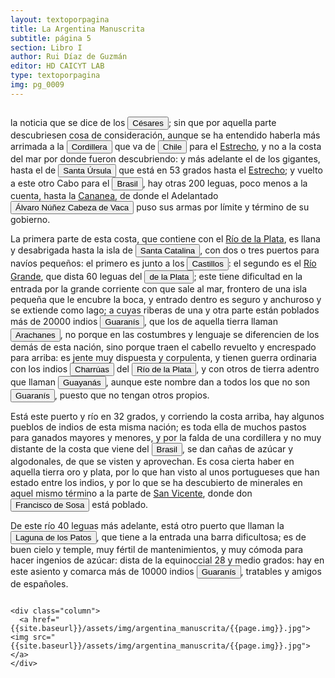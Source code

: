 ```yaml
---
layout: textoporpagina
title: La Argentina Manuscrita
subtitle: página 5
section: Libro I
author: Rui Díaz de Guzmán
editor: HD CAICYT LAB
type: textoporpagina
img: pg_0009
---
```




<div class="row">
	<div class="column">

<p>la noticia que se dice de los <button class="balloon" data-balloon-pos="up" data-balloon-length="large" data-balloon="Célebre leyenda de la exploración del Río de la Plata. En 1529, un capitán de la expedición de Caboto, Francisco César, se adentró por el río Carcarañá siguiendo un camino hacia tierra adentro que, según sus informantes querandíes, los conduciría a la Sierra de la Plata. Su historia dio origen al mito de la Ciudad de los Césares, civilización nativa que los conquistadores buscarían insistentemente por los siglos venideros ubicándola convenientemente fuera de las fronteras conocidas.">Césares</button>; sin que por aquella parte descubriesen cosa de consideración, aunque se ha entendido haberla más arrimada a la <button class="balloon" data-balloon-pos="up" data-balloon-length="large" data-balloon="Refiere a la Cordillera de los Andes.">Cordillera</button> que va de <a href="https://recogito.pelagios.org/document/wzqxhk0h3vpikm/part/1/edit#3fb55569-3c3b-4969-ae14-f87e60d7155a" target="_blank"><button class="balloon" data-balloon-pos="up" data-balloon-length="large" data-balloon="El territorio chileno fue explorado y conquistado por un desprendimiento de la conquista del Perú. Diego de Almagro (1475-1538) emprendió una serie de exploraciones entre 1535 y 1537 con enormes dificultades. La conquista de Chile se realizó a partir de 1540 cuando otro capitán, Pedro de Valdivia (1497-1553) consiguiera fundar una serie de ciudades en la región.">Chile</button></a> para el <a href="https://recogito.pelagios.org/document/wzqxhk0h3vpikm/part/1/edit#fe4ebac0-8329-4c8a-ab5e-099a541c7289" target="_blank">Estrecho</a>, y no a la costa del mar por donde fueron descubriendo: y más adelante el de los gigantes, hasta el de <button class="balloon" data-balloon-pos="up" data-balloon-length="large" data-balloon="Refiere a Cabo Vírgenes: http://www.geonames.org/3832537/cabo-virgenes.html">Santa Úrsula</button> que está en 53 grados hasta el <a href="https://recogito.pelagios.org/document/wzqxhk0h3vpikm/part/1/edit#e72d0978-c9e0-4622-a99f-7415f2daabbd" target="_blank">Estrecho</a>; y vuelto a este otro Cabo para el <a href="https://recogito.pelagios.org/document/wzqxhk0h3vpikm/part/1/edit#b1fbf665-8b12-417f-9427-ce488fc28c5a" target="_blank"><button class="balloon" data-balloon-pos="up" data-balloon-length="large" data-balloon="La costa de lo que hoy es territorio brasileño fue el primer punto al que llegaron los europeos en América del Sur. La primera expedición que exploró la región fue un desprendimiento de la flota portuguesa que Vasco da Gama (1460-1524) llevaba hacia Oriente. Las naves dirigidas por Pedro Álvarez de Cabral (1467-1520) se alejaron excesivamente de la costa de África y terminaron en el extremo sur de actual territorio del Estado de Bahía, en que el permanecieron entre abril y mayo del año 1500.">Brasil</button></a>, hay otras 200 leguas, poco menos a la cuenta, hasta la <a href="https://recogito.pelagios.org/document/wzqxhk0h3vpikm/part/1/edit#8f0e49a7-69c4-4d0e-a170-301a015e43d2" target="_blank">Cananea</a>, de donde el Adelantado <button class="balloon" data-balloon-pos="up" data-balloon-length="large" data-balloon="Álvar Núñez Cabeza de Vaca (Jerez de la Frontera, 1488/90-Sevilla, 27/05/1559), descubridor y conquistador que exploró la costa sur de América del norte, desde la actual Florida hasta el Golfo de California, territorios que se anexionaron en el Virreinato de Nueva España. Nombrado Segundo adelantado, capitán general y gobernador del Río de la Plata, Paranáguazu y sus anexos por el rey Carlos I de España; fue el primer europeo en llegar a las cataratas del Iguazú y explorar el río Paraguay.">Álvaro Núñez Cabeza de Vaca</button> puso sus armas por límite y término de su gobierno.</p> <p>La primera parte de esta costa, que contiene con el <a href="https://recogito.pelagios.org/document/wzqxhk0h3vpikm/part/1/edit#7232dabc-c9da-496f-a593-65a9a052a594" target="_blank">Río de la Plata</a>, es llana y desabrigada hasta la isla de <button class="balloon" data-balloon-pos="up" data-balloon-length="large" data-balloon="Es la isla que alberga actualmente a la ciudad de Florianópolis, sobre la costa del estado de Santa Catalina. La isla fue bautizada con su nombre moderno por Sebastián Caboto, que realizó allí una larga parada de reabastecimiento de su armada antes de adentrarse a explorar el Río de la Plata.">Santa Catalina</button>, con dos o tres puertos para navíos pequeños: el primero es junto a los <button class="balloon" data-balloon-pos="up" data-balloon-length="large" data-balloon="Refiere a las islas y los bancos frente a Punta del Este.">Castillos</button>: el segundo es el <a href="https://recogito.pelagios.org/document/wzqxhk0h3vpikm/part/1/edit#f2bcfb0d-6f3c-4c27-9e56-4b3888b88656" target="_blank">Río Grande</a>, que dista 60 leguas del <a href="https://recogito.pelagios.org/document/wzqxhk0h3vpikm/part/1/edit#588444d3-6bea-41bd-8f45-d13c2e3c3cdd" target="_blank"><button class="balloon" data-balloon-pos="up" data-balloon-length="large" data-balloon="Río de la Plata">de la Plata</button></a>; este tiene dificultad en la entrada por la grande corriente con que sale al mar, frontero de una isla pequeña que le encubre la boca, y entrado dentro es seguro y anchuroso y se extiende como lago; a cuyas riberas de una y otra parte están poblados más de 20000 indios <button class="balloon" data-balloon-pos="up" data-balloon-length="large" data-balloon="Refiere a Los guaraníes o avá, según su autodenominación étnica original (que significa &quot;ser humano&quot;), son un grupo de pueblos indígenas suramericanos que se ubican geográficamente en Paraguay, noreste de Argentina (en ciertas zonas de provincias de la Región del Litoral),​ sur y suroeste de Brasil (en los estados de Río Grande del Sur, Santa Catarina, Paraná y Mato Grosso del Sur) y sureste de Bolivia (en los departamentos de Tarija, Santa Cruz y Chuquisaca) y norte de Uruguay.El muy ">Guaranís</button>, que los de aquella tierra llaman <button class="balloon" data-balloon-pos="up" data-balloon-length="large" data-balloon="Otro nombre que se le daba en la región a los guaraníes">Arachanes</button>, no porque en las costumbres y lenguaje se diferencien de los demás de esta nación, sino porque traen el cabello revuelto y encrespado para arriba: es jente muy dispuesta y corpulenta, y tienen guerra ordinaria con los indios <button class="balloon" data-balloon-pos="up" data-balloon-length="large" data-balloon="Los charrúas constituían una sociedad de cazadores-recoletores que habitaban en los actuales territorios de Uruguay.">Charrúas</button> del <a href="https://recogito.pelagios.org/document/wzqxhk0h3vpikm/part/1/edit#d67fb222-84cf-4855-8bc7-5e6ac5bd8ac8" target="_blank"><button class="balloon" data-balloon-pos="up" data-balloon-length="large" data-balloon="Río de la Plata.">Río de la Plata</button></a>, y con otros de tierra adentro que llaman <button class="balloon" data-balloon-pos="up" data-balloon-length="large" data-balloon="Parcialidad káingang. Los nativos Kaigang pueden identificarse con la tradición Taquara, constructures de asentamientos bajo nivel. Eran parte del grupo lingüístico gé, son el pueblo indígena del biotipo láguido del centro-sur del Brasil que en el pasado habitó también la mesopotamia argentina, Paraguay y el norte del Uruguay en donde constituyeron el sustrato previo a la expansión guaraní.">Guayanás</button>, aunque este nombre dan a todos los que no son <button class="balloon" data-balloon-pos="up" data-balloon-length="large" data-balloon="Refiere a los guaraníes o avá, según su autodenominación (que significa &quot;ser humano&quot;), se extendían, divididos en distintas parcialidades, entre la costa brasileña y los contrafuertes andinos, teniendo además asentamientos en las islasdel Río Paraná y del delta del Río de la Plata. Cultivadores selvícolas, producían regulamente excedentes agrícolas que serían indispensables para el avance de la conquista española en el región.">Guaranís</button>, puesto que no tengan otros propios.</p> <p>Está este puerto y río en 32 grados, y corriendo la costa arriba, hay algunos pueblos de indios de esta misma nación; es toda ella de muchos pastos para ganados mayores y menores, y por la falda de una cordillera y no muy distante de la costa que viene del <a href="https://recogito.pelagios.org/document/wzqxhk0h3vpikm/part/1/edit#60a92ddf-9b90-41f3-9e7c-e8b396376e58" target="_blank"><button class="balloon" data-balloon-pos="up" data-balloon-length="large" data-balloon="La costa de lo que hoy es territorio brasileño fue el primer punto al que llegaron los europeos en América del Sur. La primera expedición que exploró la región fue un desprendimiento de la flota portuguesa que Vasco da Gama (1460-1524) llevaba hacia Oriente. Las naves dirigidas por Pedro Álvarez de Cabral (1467-1520) se alejaron excesivamente de la costa de África y terminaron en el extremo sur de actual territorio del Estado de Bahía, en que el permanecieron entre abril y mayo del año 1500.">Brasil</button></a>, se dan cañas de azúcar y algodonales, de que se visten y aprovechan. Es cosa cierta haber en aquella tierra oro y plata, por lo que han visto al unos portugueses que han estado entre los indios, y por lo que se ha descubierto de minerales en aquel mismo término a la parte de <a href="https://recogito.pelagios.org/document/wzqxhk0h3vpikm/part/1/edit#7118a211-8ee7-4ac2-8d43-745c315064c0" target="_blank">San Vicente</a>, donde don <button class="balloon" data-balloon-pos="up" data-balloon-length="large" data-balloon="Francisco de Sousa (1540-1611), fidalgo portugués y sépimo gobernador de Brasil.">Francisco de Sosa</button> está poblado.</p> <p>De este río 40 leguas más adelante, está otro puerto que llaman la <button class="balloon" data-balloon-pos="up" data-balloon-length="large" data-balloon="Refiere a la gran laguna que está en la costa sur del Brasil, en Cananea.">Laguna de los Patos</button>, que tiene a la entrada una barra dificultosa; es de buen cielo y temple, muy fértil de mantenimientos, y muy cómoda para hacer ingenios de azúcar: dista de la equinoccial 28 y medio grados: hay en este asiento y comarca más de 10000 indios <button class="balloon" data-balloon-pos="up" data-balloon-length="large" data-balloon="Refiere a los guaraníes o avá, según su autodenominación (que significa &quot;ser humano&quot;), se extendían, divididos en distintas parcialidades, entre la costa brasileña y los contrafuertes andinos, teniendo además asentamientos en las islasdel Río Paraná y del delta del Río de la Plata. Cultivadores selvícolas, producían regulamente excedentes agrícolas que serían indispensables para el avance de la conquista española en el región.">Guaranís</button>, tratables y amigos de españoles.</p>
	</div>

	<div class="column">
	  <a href="{{site.baseurl}}/assets/img/argentina_manuscrita/{{page.img}}.jpg"><img src="{{site.baseurl}}/assets/img/argentina_manuscrita/{{page.img}}.jpg"></a>
	</div>

</div> 